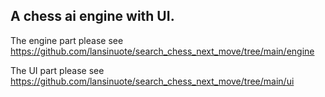 <h2>A chess ai engine with UI.</h2>

The engine part please see <link>https://github.com/lansinuote/search_chess_next_move/tree/main/engine</link>

The UI part please see <link>https://github.com/lansinuote/search_chess_next_move/tree/main/ui</link>
